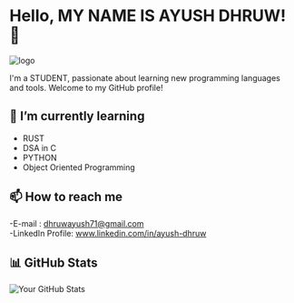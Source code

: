 # Hello, MY NAME IS AYUSH DHRUW! 👋

![logo](https://github.com/Dhruw08/DataSorcerer08/blob/main/compiling-code.gif)

I'm a STUDENT, passionate about learning new programming languages and tools. Welcome to my GitHub profile!

## 🔭 I’m currently learning

- RUST
- DSA in C
- PYTHON
- Object Oriented Programming

## 📫 How to reach me

-E-mail : dhruwayush71@gmail.com\
-LinkedIn Profile: www.linkedin.com/in/ayush-dhruw

## 📊 GitHub Stats

![Your GitHub Stats](https://github-readme-stats.vercel.app/api?username=DataSorcerer08&show_icons=true&theme=radical)

